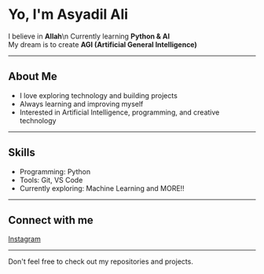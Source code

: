 # Yo, I'm Asyadil Ali

I believe in **Allah**\n
Currently learning **Python & AI**  
My dream is to create **AGI (Artificial General Intelligence)**  

---

## About Me
- I love exploring technology and building projects  
- Always learning and improving myself  
- Interested in Artificial Intelligence, programming, and creative technology  

---

## Skills
- Programming: Python 
- Tools: Git, VS Code  
- Currently exploring: Machine Learning and MORE!!

---

## Connect with me
[Instagram](https://instagram.com/as.yadil)  

---

Don't feel free to check out my repositories and projects.
